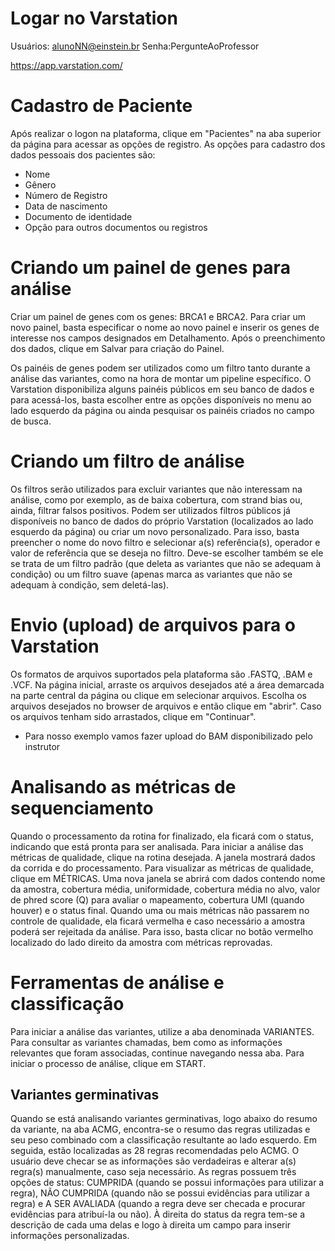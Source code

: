 # Logar no Varstation

Usuários: alunoNN@einstein.br
Senha:PergunteAoProfessor

https://app.varstation.com/

# Cadastro de Paciente
Após realizar o logon na plataforma, clique em "Pacientes" na aba superior da página para acessar as opções de registro.
As opções para cadastro dos dados pessoais dos pacientes são:
- Nome
- Gênero
- Número de Registro
- Data de nascimento
- Documento de identidade
- Opção para outros documentos ou registros

# Criando um painel de genes para análise
Criar um painel de genes com os genes: BRCA1 e BRCA2.
Para criar um novo painel, basta especificar o nome ao novo painel e inserir os genes de interesse nos campos designados em Detalhamento.
Após o preenchimento dos dados, clique em Salvar para criação do Painel.

Os painéis de genes podem ser utilizados como um filtro tanto durante a análise das variantes, como na hora de montar um pipeline específico. O Varstation disponibiliza alguns painéis públicos em seu banco de dados e para acessá-los, basta escolher entre as opções disponíveis no menu ao lado esquerdo da página ou ainda pesquisar os painéis criados no campo de busca.

# Criando um filtro de análise
Os filtros serão utilizados para excluir variantes que não interessam na análise, como por exemplo, as de baixa cobertura, com strand bias ou, ainda, filtrar falsos positivos. Podem ser utilizados filtros públicos já disponíveis no banco de dados do próprio Varstation (localizados ao lado esquerdo da página) ou criar um novo personalizado. Para isso, basta preencher o nome do novo filtro e selecionar a(s) referência(s), operador e valor de referência que se deseja no filtro. Deve-se escolher também se ele se trata de um filtro padrão (que deleta as variantes que não se adequam à condição) ou um filtro suave (apenas marca as variantes que não se adequam à condição, sem deletá-las).

# Envio (upload) de arquivos para o Varstation
Os formatos de arquivos suportados pela plataforma são .FASTQ, .BAM e .VCF.
Na página inicial, arraste os arquivos desejados até a área demarcada na parte central da página ou clique em selecionar arquivos. Escolha os arquivos desejados no browser de arquivos e então clique em "abrir". Caso os arquivos tenham sido arrastados, clique em "Continuar".
- Para nosso exemplo vamos fazer upload do BAM disponibilizado pelo instrutor

# Analisando as métricas de sequenciamento
Quando o processamento da rotina for finalizado, ela ficará com o status, indicando que está pronta para ser analisada. Para iniciar a análise das métricas de qualidade, clique na rotina desejada. A janela mostrará dados da corrida e do processamento. Para visualizar as métricas de qualidade, clique em MÉTRICAS.
Uma nova janela se abrirá com dados contendo nome da amostra, cobertura média, uniformidade, cobertura média no alvo, valor de phred score (Q) para avaliar o mapeamento, cobertura UMI (quando houver) e o status final. Quando uma ou mais métricas não passarem no controle de qualidade, ela ficará vermelha e caso necessário a amostra poderá ser rejeitada da análise. Para isso, basta clicar no botão vermelho localizado do lado direito da amostra com métricas reprovadas.

# Ferramentas de análise e classificação
Para iniciar a análise das variantes, utilize a aba denominada VARIANTES. Para consultar as variantes chamadas, bem como as informações relevantes que foram associadas, continue navegando nessa aba. Para iniciar o processo de análise, clique em START.

## Variantes germinativas
Quando se está analisando variantes germinativas, logo abaixo do resumo da variante, na aba ACMG, encontra-se o resumo das regras utilizadas e seu peso combinado com a classificação resultante ao lado esquerdo. Em seguida, estão localizadas as 28 regras recomendadas pelo ACMG. O usuário deve checar se as informações são verdadeiras e alterar a(s) regra(s) manualmente, caso seja necessário.
As regras possuem três opções de status: CUMPRIDA (quando se possui informações para utilizar a regra), NÃO CUMPRIDA (quando não se possui evidências para utilizar a regra) e A SER AVALIADA (quando a regra deve ser checada e procurar evidências para atribuí-la ou não). À direita do status da regra tem-se a descrição de cada uma delas e logo à direita um campo para
inserir informações personalizadas.

